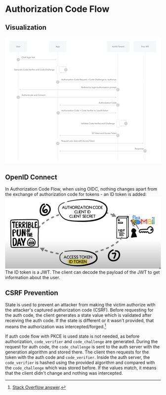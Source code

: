 # Authorization Code Flow

## Visualization

![authorization code flow visualization|500](/assets/auth-code.png)

## OpenID Connect

In Authorization Code Flow, when using OIDC, nothing changes apart from the exchange of authorization code for tokens - an ID token is added:  
![authorization code flow oidc visualization|500](/assets/auth-code-oidc.png)  
The ID token is a JWT. The client can decode the payload of the JWT to get information about the user.

## CSRF Prevention

State is used to prevent an attacker from making the victim authorize with the attacker's captured authorization code (CSRF). Before requesting for the auth code, the client generates a state value which is validated after receiving the auth code. If the state is different or it wasn't provided, that means the authorization was intercepted/forged.[^1]

[^1]: [Stack Overflow answer](https://stackoverflow.com/a/35988614).

If auth code flow with PKCE is used state is not needed, as before authorization, `code_verifier` and `code_challenge` are generated. During the request for auth code, the `code_challenge` is sent to the auth server with the generation algorithm and stored there. The client then requests for the token with the auth code and `code_verifier`. Inside the auth server, the `code_verifier` is hashed using the provided algorithm and compared with the `code_challenge` which was stored before. If the values match, it means that the client didn't change and nothing was intercepted.